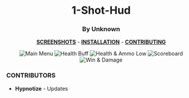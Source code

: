 <div align="center">

# 1-Shot-Hud
### By Unknown

**[SCREENSHOTS](../screenshots/showcase.md)** -
**[INSTALLATION](https://github.com/Hypnootize/TF2-HUD-GitHub-Resources/blob/main/installation/windows_install.md)** -
**[CONTRIBUTING](https://github.com/Hypnootize/TF2-HUD-GitHub-Resources/blob/main/contributing/github_contributing.md)**

![Main Menu](../screenshots/1_Main_Menu.jpg)
![Health Buff](../screenshots/2_Health_Buff.jpg)
![Health & Ammo Low](../screenshots/3_Health_Ammo_Low.jpg)
![Scoreboard](../screenshots/4_Scoreboard.jpg)
![Win & Damage](../screenshots/5_Win.jpg)

<div align="left">

### CONTRIBUTORS
- **Hypnotize** - Updates